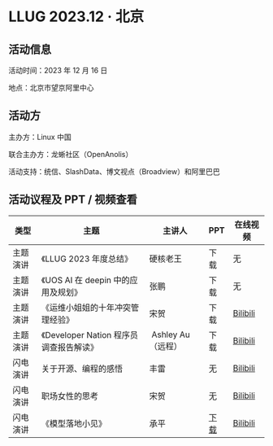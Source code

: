 # LLUG 2023.12 · 北京

## 活动信息

活动时间：2023 年 12 月 16 日

地点：北京市望京阿里中心

## 活动方

主办方：Linux 中国

联合主办方：龙蜥社区（OpenAnolis）

活动支持：统信、SlashData、博文视点（Broadview）和阿里巴巴

## 活动议程及 PPT / 视频查看

| 类型              | 主题                                             | 主讲人         | PPT                                                          | 在线视频                                                     |
| ------------------ | ---------------------------------------------------- | -------------- | ------------------------------------------------------------ | ------------------------------------------------------------ |
| 主题演讲	|《LLUG 2023 年度总结》| 硬核老王 |	下载	 | 无 |
| 主题演讲	|《UOS AI 在 deepin 中的应用及规划》|	张鹏 |	下载	| 无 |
| 主题演讲	|《运维小姐姐的十年冲突管理经验》|	宋贺 |	下载 |	[Bilibili](https://www.bilibili.com/video/BV1MC4y1M7N4/) |
| 主题演讲	|《Developer Nation 程序员调查报告解读》|	 Ashley Au（远程） | 下载 | [Bilibili](https://www.bilibili.com/video/BV1De41167mh/) |	 	 
| 闪电演讲	| 关于开源、编程的感悟|	丰雷 |	无 |	[Bilibili](https://www.bilibili.com/video/BV1KN4y187nF/) |
| 闪电演讲	| 职场女性的思考|	宋贺 |	无	| [Bilibili](https://www.bilibili.com/video/BV1Si4y1a7cq/)  |
| 闪电演讲	|《模型落地小见》|	承平	| [下载](https://fizuclq6u3i.feishu.cn/wiki/FPoTwadvoiko2RknaAxcabl7nqk)	| [Bilibili](https://www.bilibili.com/video/BV1Pe41187Lj/)  |

